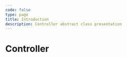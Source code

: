 ```yaml
---
code: false
type: page
title: Introduction
description: Controller abstract class presentation
---
```


# Controller
